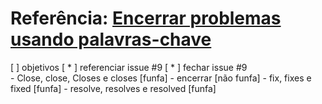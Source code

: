 # Referência: [Encerrar problemas usando palavras-chave](https://docs.github.com/pt/enterprise/2.16/user/github/managing-your-work-on-github/closing-issues-using-keywords)


[ ] objetivos
  [ * ] referenciar issue #9 
  [ * ] fechar issue #9  
    - Close, close, Closes e closes [funfa]
    - encerrar [não funfa]
    - fix, fixes e fixed [funfa]
    - resolve, resolves e resolved  [funfa]
